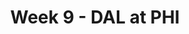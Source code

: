 ---
layout: game
title: Week 9 - DAL at PHI
season: 2009
game_id: 2009_09_DAL_PHI
away_team: DAL
home_team: PHI
---